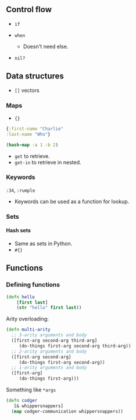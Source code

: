 ## Control flow

- `if`
- `when`
  - Doesn't need else.
  
- `nil?`

## Data structures

- `[]` vectors

### Maps

- `{}`

```clojure
{:first-name "Charlie"
:last-name "Who"}

(hash-map :a 1 :b 2)
```

- `get` to retrieve.
- `get-in` to retrieve in nested.

### Keywords

`:34`, `:rumple`

- Keywords can be used as a function for lookup.

### Sets

#### Hash sets

- Same as sets in Python.
- `#{}`

## Functions

### Defining functions

```clojure
(defn hello
	[first last]
	(str "hello" first last))
```

Arity overloading:

```clojure
(defn multi-arity
  ;; 3-arity arguments and body
  ([first-arg second-arg third-arg]
     (do-things first-arg second-arg third-arg))
  ;; 2-arity arguments and body
  ([first-arg second-arg]
     (do-things first-arg second-arg))
  ;; 1-arity arguments and body
  ([first-arg]
     (do-things first-arg)))
```

Something like `*args`

```clojure
(defn codger
   [& whippersnappers]
  (map codger-communication whippersnappers))
```


